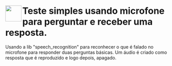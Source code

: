 # <img height="50" width="50" align="left" src="https://emojis.slackmojis.com/emojis/images/1620836617/38248/rupee.gif?1620836617"/> Teste simples usando microfone para perguntar e receber uma resposta.

Usando a lib "speech_recognition" para reconhecer o que é falado no microfone para responder duas perguntas básicas. Um áudio é criado como resposta que é reproduzido e logo depois, apagado.
